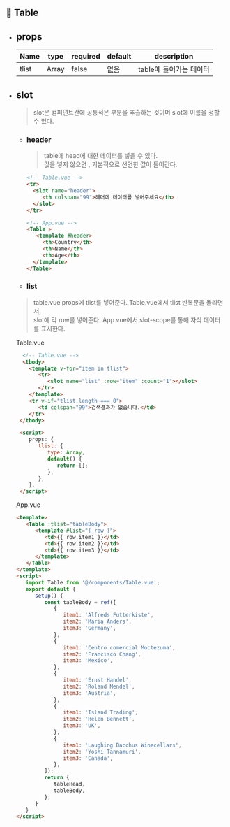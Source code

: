## 🧤 Table
- ## props  
   |Name|type|required|default|description|
   |-----|-----|-----|-----|-----|
   |tlist|Array|false|없음|table에 들어가는 데이터| 
       
- ## slot  
  > slot은 컴퍼넌트간에 공통적은 부분을 추출하는 것이며 slot에 이름을 정할 수 있다.
  * ### **header**
    > table에 head에 대한 데이터를 넣을 수 있다.  
    값을 넣지 않으면 , 기본적으로 선언한 값이 들어간다.
    ```html
    <!-- Table.vue -->
    <tr>
      <slot name="header">
         <th colspan="99">헤더에 데이터를 넣어주세요</th>
      </slot>
    </tr>

    <!-- App.vue -->
    <Table >
       <template #header>
         <th>Country</th>
         <th>Name</th>
         <th>Age</th>
      </template>
    </Table>
    ```
  * ### **list**
   > table.vue props에 tlist를 넣어준다. Table.vue에서 tlist 반복문을 돌리면서,  
   slot에 각 row를 넣어준다. App.vue에서 slot-scope를 통해 자식 데이터를 표시한다.

  Table.vue 
  ```html script
    <!-- Table.vue -->
    <tbody>
      <template v-for="item in tlist">
         <tr>
            <slot name="list" :row="item" :count="1"></slot>
         </tr>
      </template>
      <tr v-if="tlist.length === 0">
         <td colspan="99">검색결과가 없습니다.</td>
      </tr>
   </tbody>

   <script>
      props: {
         tlist: {
            type: Array,
            default() {
               return [];
            },
         },
      },
   </script>
    ```

   App.vue 
   ```html script
   <template>
      <Table :tlist="tableBody">
         <template #list="{ row }">
            <td>{{ row.item1 }}</td>
            <td>{{ row.item2 }}</td>
            <td>{{ row.item3 }}</td>
         </template>
      </Table>
   </template>
   <script>
      import Table from '@/components/Table.vue';
      export default {
         setup() {
            const tableBody = ref([
               {
                  item1: 'Alfreds Futterkiste',
                  item2: 'Maria Anders',
                  item3: 'Germany',
               },
               {
                  item1: 'Centro comercial Moctezuma',
                  item2: 'Francisco Chang',
                  item3: 'Mexico',
               },
               {
                  item1: 'Ernst Handel',
                  item2: 'Roland Mendel',
                  item3: 'Austria',
               },
               {
                  item1: 'Island Trading',
                  item2: 'Helen Bennett',
                  item3: 'UK',
               },
               {
                  item1: 'Laughing Bacchus Winecellars',
                  item2: 'Yoshi Tannamuri',
                  item3: 'Canada',
               },
            ]);
            return {
               tableHead,
               tableBody,
            };
         }
      }
   </script>
    ```



